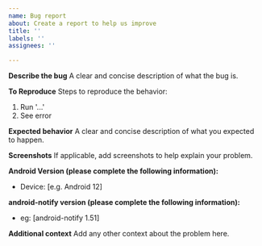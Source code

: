 ```yaml
---
name: Bug report
about: Create a report to help us improve
title: ''
labels: ''
assignees: ''

---
```


**Describe the bug**
A clear and concise description of what the bug is.

**To Reproduce**
Steps to reproduce the behavior:

1. Run '...'
2. See error

**Expected behavior**
A clear and concise description of what you expected to happen.

**Screenshots**
If applicable, add screenshots to help explain your problem.

**Android Version (please complete the following information):**

- Device: [e.g. Android 12]

**android-notify version (please complete the following information):**

- eg: [android-notify 1.51]

**Additional context**
Add any other context about the problem here.
